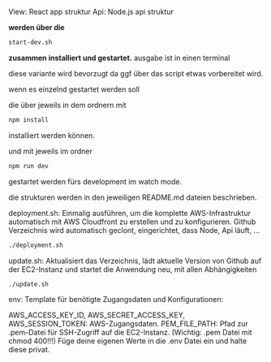 View: React app struktur 
Api: Node.js api struktur

**werden über die**

```sh
start-dev.sh
```
**zusammen installiert und gestartet.**
ausgabe ist in einen terminal

diese variante wird bevorzugt da ggf über das script etwas vorbereitet wird.


wenn es einzelnd gestartet werden soll


die über jeweils in dem ordnern mit

```sh
npm install
```

installiert werden können.

und mit jeweils im ordner

```sh
npm run dev
```

gestartet werden fürs development im watch mode.


die strukturen werden in den jeweiligen README.md dateien beschrieben.


deployment.sh:
 Einmalig ausführen, um die komplette AWS-Infrastruktur automatisch mit AWS Cloudfront zu erstellen und zu konfigurieren.
 Github Verzeichnis wird automatisch geclont, eingerichtet, dass Node, Api läuft, ... 

```sh
./deployment.sh
```
update.sh: 
Aktualisiert das Verzeichnis, lädt aktuelle Version von Github auf der EC2-Instanz und startet die Anwendung neu, mit allen Abhängigkeiten

```sh
./update.sh
```

env: 
Template für benötigte Zugangsdaten und Konfigurationen:

AWS_ACCESS_KEY_ID, AWS_SECRET_ACCESS_KEY, AWS_SESSION_TOKEN: AWS-Zugangsdaten.
PEM_FILE_PATH: Pfad zur .pem-Datei für SSH-Zugriff auf die EC2-Instanz. (Wichtig: .pem Datei mit chmod 400!!!)
Füge deine eigenen Werte in die .env Datei ein und halte diese privat.
